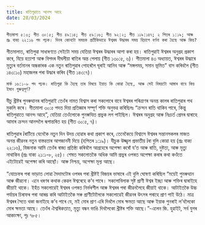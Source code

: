 ```yaml
---
title: ৰাতিপুৱাতে আনন্দ আহে
date: 28/03/2024
---
```


`গীতমালা ৫:৩; গীত ৩০:৫; গীত ৪৯:১৪; গীত ৫৯:১৬; গীত ৯২:২; গীত ১১৯:১৪৭; ২ পিতৰ ১:১৯; আৰু প্ৰঃ বাক্য ২২:১৬ পদ পঢ়ক। দিনৰ কোনটো সময়ক প্ৰতীকিভাৱে ঈশ্বৰৰ উদ্ধাৰৰ সময় হিচাপে বৰ্ণনা কৰা হৈছে আৰু কিয়?`

গীতমালাত, ৰাতিপুৱা সাধাৰণতে সেইটো সময় যেতিয়া ঈশ্বৰৰ উদ্ধাৰৰ আশা কৰা হয়। ৰাতিপুৱাই ঈশ্বৰৰ অনুগ্ৰহ প্ৰকাশ কৰে, যিয়ে হতাশা আৰু বিপদৰ দীঘলীয়া ৰাতিৰ অন্ত পেলায় (গীত ১৩০:৫, ৬)। গীতমালা ৪৩ অধ্যায়ত, ঈশ্বৰৰ উদ্ধাৰে মৃত্যুৰ বৰ্তমানৰ অন্ধকাৰক এক নতুন ৰাতিপুৱাৰ পোহৰলৈ ঘূৰাই আনিব আৰু “মঙ্গলময়, সমান ভূমিত” বাস কৰিবলৈ (গীত ১৪৩:১০) মহাজলৰ পৰা উদ্ধাৰ কৰিব (গীত ১৪৩:৭)।

`মাৰ্ক ১৬:১-৮ পদ পঢ়ক। ৰাতিপুৱা কি হৈছে তাৰ বিষয়ে ইয়াত কি কোৱা হৈছে, আৰু সেই বিষয়টো আমাৰ বাবে কিয় ইমান গুৰুত্বপূৰ্ণ?`

যীচু খ্ৰীষ্টৰ পুনৰুত্থানৰ ৰাতিপুৱাই তেওঁৰ নামত বিশ্বাস কৰা সকলোৰে বাবে ঈশ্বৰৰ পৰিত্ৰাণৰ অনন্ত কালৰ ৰাতিপুৱাৰ পথ মুকলি কৰে। গীতমালা ৩০:৫ পদত দিয়া প্ৰতিজ্ঞাৰ সম্পূৰ্ণ শক্তি অনুভৱ কৰিছিলঃ “ক্ৰন্দন ৰাতি থাকিব পাৰে, কিন্তু ৰাতিপুৱাতে আনন্দ আহে”, যেতিয়া তেওঁলোকে পুনৰুত্থিত প্ৰভুক লগ পাইছিল। ঈশ্বৰৰ অনুগ্ৰহ আৰু নিঃচৰ্ত প্ৰেমৰ দ্বাৰাহে আমাৰ ক্ৰন্দন আনন্দলৈ ৰূপান্তৰিত হয় (গীত ৩০:৫, ৭)।

ৰাতিপুৱাৰ îৰাটিয়ে যেনেকৈ নতুন দিন উদয় হোৱাৰ কথা প্ৰকাশ কৰে, তেনেকৈয়ে বিশ্বাসে ঈশ্বৰৰ সন্তানসকলৰ মাজত অনন্ত জীৱনৰ নতুন বাস্তৱতাৰ আগজাননী দিয়ে (হপিতৰ ১:১৯)। যীচুক উজ্জ্বল প্ৰভাতীয় îৰা বুলি কোৱা হয় (প্ৰঃ বাক্য ২২:১৬), যিজনাক আমি তেওঁৰ ৰাজ্য প্ৰতিষ্ঠা কৰিবলৈ আগ্ৰহেৰে অপেক্ষা কৰোঁ য’ত আৰু ৰাতি, দুষ্টতা, আৰু মৃত্যু নাথাকিব (প্ৰঃ বাক্য ২১:১-৮, ২৫)। শেষত সকলোতকৈ অধিক আমি প্ৰভুৰ ওপৰত অপেক্ষা কৰাৰ কথা কওঁতে এইটোৱেই অপেক্ষা কৰি আছোঁ। আৰু নিশ্চয়, অপেক্ষা মূল্য আছে।

“যোচেফৰ পৰা ভাড়াত লোৱা মৈদামটোৰ ওপৰৰ পৰা খ্ৰীষ্টই বিজয়ৰ ভাষাৰে এই বুলি ঘোষণা কৰিছিল “ময়েই পুনৰুত্থান আৰু জীৱনো। এনে ধৰণৰ কথাক কেৱল ঈশ্বৰেহে ক’ব পাৰে। সকলোবিলাক সৃষ্ট প্ৰাণী ঈশ্বৰ ইচ্ছা আৰু শক্তিৰ দ্বাৰাইহে জীয়াই থাকে। ইহঁত সকলোৱেই ঈশ্বৰৰ ওপৰত নিৰ্ভৰশীল আৰু ঈশ্বৰৰ পৰা জীৱনলৈহে জীয়াই থাকে। আটাইতকৈ উচ্চ পৰ্যায়ৰ চিৰাফৰ পৰা আৰম্ভ কৰি আটাইতকৈ সৰু প্ৰাণীটোলৈকে সকলোৱেই জীৱনৰ উৎসৰ পৰাহে প্ৰাণ পাই উঠে। মাত্ৰ ঈশ্বৰৰ সৈতে থকা জনাইহে ক’ব পাৰে যে, মই মোৰ প্ৰাণ এৰি দিবলৈ মোৰ ক্ষমতা আছে আৰু ইয়াক পুনৰাই ল’বলৈকো মোৰ ক্ষমতা আছে। তেওঁৰ ঐশ্বৰিকতাত, মৃত্যু বন্ধন ভাঙি দিবলৈকো খ্ৰীষ্টৰ শক্তি আছে।”-এলেন জি. হুৱাইট, সৰ্ব যুগৰ আকাংক্ষা, পৃঃ ৭৮৫।